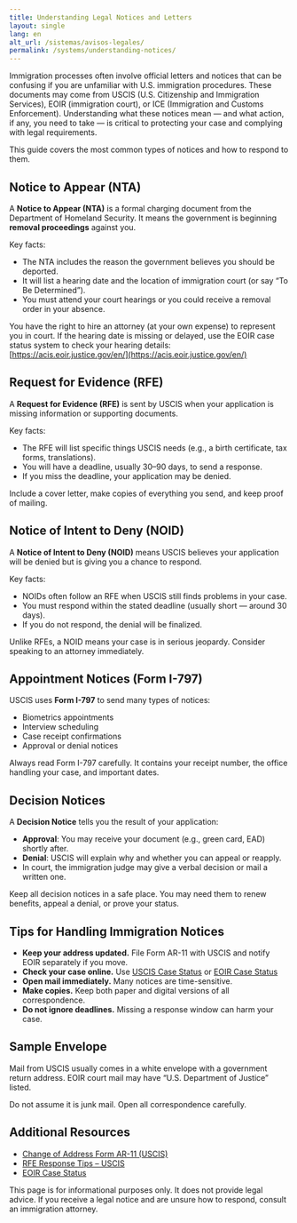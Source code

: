 ```yaml
---
title: Understanding Legal Notices and Letters
layout: single
lang: en
alt_url: /sistemas/avisos-legales/
permalink: /systems/understanding-notices/
---
```


Immigration processes often involve official letters and notices that can be confusing if you are unfamiliar with U.S. immigration procedures. These documents may come from USCIS (U.S. Citizenship and Immigration Services), EOIR (immigration court), or ICE (Immigration and Customs Enforcement). Understanding what these notices mean — and what action, if any, you need to take — is critical to protecting your case and complying with legal requirements.

This guide covers the most common types of notices and how to respond to them.

## Notice to Appear (NTA)

A **Notice to Appear (NTA)** is a formal charging document from the Department of Homeland Security. It means the government is beginning **removal proceedings** against you.

Key facts:
- The NTA includes the reason the government believes you should be deported.
- It will list a hearing date and the location of immigration court (or say “To Be Determined”).
- You must attend your court hearings or you could receive a removal order in your absence.

You have the right to hire an attorney (at your own expense) to represent you in court. If the hearing date is missing or delayed, use the EOIR case status system to check your hearing details: [https://acis.eoir.justice.gov/en/](https://acis.eoir.justice.gov/en/)

## Request for Evidence (RFE)

A **Request for Evidence (RFE)** is sent by USCIS when your application is missing information or supporting documents.

Key facts:
- The RFE will list specific things USCIS needs (e.g., a birth certificate, tax forms, translations).
- You will have a deadline, usually 30–90 days, to send a response.
- If you miss the deadline, your application may be denied.

Include a cover letter, make copies of everything you send, and keep proof of mailing.

## Notice of Intent to Deny (NOID)

A **Notice of Intent to Deny (NOID)** means USCIS believes your application will be denied but is giving you a chance to respond.

Key facts:
- NOIDs often follow an RFE when USCIS still finds problems in your case.
- You must respond within the stated deadline (usually short — around 30 days).
- If you do not respond, the denial will be finalized.

Unlike RFEs, a NOID means your case is in serious jeopardy. Consider speaking to an attorney immediately.

## Appointment Notices (Form I-797)

USCIS uses **Form I-797** to send many types of notices:
- Biometrics appointments
- Interview scheduling
- Case receipt confirmations
- Approval or denial notices

Always read Form I-797 carefully. It contains your receipt number, the office handling your case, and important dates.

## Decision Notices

A **Decision Notice** tells you the result of your application:
- **Approval**: You may receive your document (e.g., green card, EAD) shortly after.
- **Denial**: USCIS will explain why and whether you can appeal or reapply.
- In court, the immigration judge may give a verbal decision or mail a written one.

Keep all decision notices in a safe place. You may need them to renew benefits, appeal a denial, or prove your status.

## Tips for Handling Immigration Notices

- **Keep your address updated.** File Form AR-11 with USCIS and notify EOIR separately if you move.
- **Check your case online.** Use [USCIS Case Status](https://egov.uscis.gov/casestatus/) or [EOIR Case Status](https://acis.eoir.justice.gov/en/)
- **Open mail immediately.** Many notices are time-sensitive.
- **Make copies.** Keep both paper and digital versions of all correspondence.
- **Do not ignore deadlines.** Missing a response window can harm your case.

## Sample Envelope

Mail from USCIS usually comes in a white envelope with a government return address. EOIR court mail may have “U.S. Department of Justice” listed.

Do not assume it is junk mail. Open all correspondence carefully.

## Additional Resources

- [Change of Address Form AR-11 (USCIS)](https://www.uscis.gov/ar-11)
- [RFE Response Tips – USCIS](https://www.uscis.gov/forms/filing-guidance/responding-to-a-request-for-evidence)
- [EOIR Case Status](https://acis.eoir.justice.gov/en/)

This page is for informational purposes only. It does not provide legal advice. If you receive a legal notice and are unsure how to respond, consult an immigration attorney.